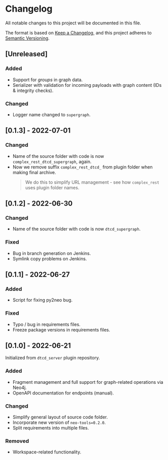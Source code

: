 # Changelog
All notable changes to this project will be documented in this file.

The format is based on [Keep a Changelog](https://keepachangelog.com/en/1.0.0/),
and this project adheres to [Semantic Versioning](https://semver.org/spec/v2.0.0.html).


## [Unreleased]
### Added
- Support for *groups* in graph data.
- Serializer with validation for incoming payloads with graph content (IDs & integrity checks).

### Changed
- Logger name changed to `supergraph`.

## [0.1.3] - 2022-07-01
### Changed
- Name of the source folder with code is now `complex_rest_dtcd_supergraph`, again.
- Now we remove suffix `complex_rest_dtcd_` from plugin folder when making final archive.
    > We do this to simplify URL management - see how `complex_rest` uses plugin folder names. 

## [0.1.2] - 2022-06-30
### Changed
- Name of the source folder with code is now `dtcd_supergraph`.

### Fixed
- Bug in branch generation on Jenkins.
- Symlink copy problems on Jenkins.

## [0.1.1] - 2022-06-27
### Added
- Script for fixing py2neo bug.

### Fixed
- Typo / bug in requirements files.
- Freeze package versions in requirements files.

## [0.1.0] - 2022-06-21
Initialized from `dtcd_server` plugin repository.

### Added
- Fragment management and full support for graph-related operations via Neo4j.
- OpenAPI documentation for endpoints (manual).

### Changed
- Simplify general layout of source code folder.
- Incorporate new version of `neo-tools=0.2.0`.
- Split requirements into multiple files.

### Removed
- Workspace-related functionality.